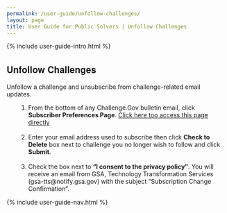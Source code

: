 ```yaml
---
permalink: /user-guide/unfollow-challenges/
layout: page
title: User Guide for Public Solvers | Unfollow Challenges
---
```

<div class="res-sec">
  <div class="grid-row ">
    <div class="grid-col-12">{% include user-guide-intro.html %}</div>
  </div>
  <div class="grid-row grid-gap usa-typo">
    <div class="grid-col-12 pt-10 pb-30 px-0">
      <div class="bg-secondary-lighter text-center">
        <h2 class="mb-0">Unfollow Challenges</h2>
      </div>
    </div>
  </div>
  <div class="grid-row grid-gap justify-content-between">
    <div class="grid-col-7">
      <div class="usa-prose">
        <p>Unfollow a challenge and unsubscribe from challenge-related email updates.</p>
        <ol>
          <li class="font-bolder"><span>From the bottom of any Challenge.Gov bulletin email, click <b>Subscriber Preferences Page</b>. <a href="https://public.govdelivery.com/accounts/USGSATTS/subscriber/new?preferences=true" target="_blank" rel="noopener">Click here too access this page directly</a></span></li><br>
          <li class="font-bolder"><span>Enter your email address used to subscribe then click <b>Check to Delete</b> box next to challenge you no longer wish to follow and click <b>Submit</b>.</span></li><br>
          <li class="font-bolder"><span>Check the box next to <b>“I consent to the privacy policy”</b>. You will receive an email from GSA, Technology Transformation Services (gsa-tts@notify.gsa.gov) with the subject “Subscription Change Confirmation”.</span></li>
        </ol>
      </div>
    </div>
    <div class="grid-col-4">{% include user-guide-nav.html %} </div>
  </div>
</div>

<style>
  .usa-prose ol{
    padding-left: 50px;
    margin-top: 0;
  }
  .usa-prose ol ul{
    margin-top: 0;
  }
  .usa-prose ul{
    padding-left: 2rem;
    margin-top: 0;
    margin-bottom: 1em;
  }
  .usa-prose ul li{
    max-width: 100%;
    margin-bottom: 0;
  }
  .tablet\:grid-col-10 {
    flex: 0 1 auto;
    width: 100%;
  }
  .grid-container .usa-sidenav {
    margin-left: 0;
    margin-right: 0;
    padding-left: 0;
  }
  .grid-container .usa-sidenav__sublist {
    list-style-type: none;
    padding-left: 0;
    margin: 0;
    font-size: 1rem;
  }
  .usa-typo {
    font-family: Source Sans Pro Web,Helvetica Neue,Helvetica,Roboto,Arial,sans-serif;
  }
  .menu-title {
    text-indent: 1em;
    font-weight: 600;
  }
  .no-underline {
    text-decoration: none !important;
  }
  .child-link {
    text-indent: 2em;
    color: #757575;
    font-weight: 500;
  }
  .usa-sidenav__item a:not(.usa-current):hover {
    background-color: #f1f1f1;
  }

  .usa-sidenav__sublist .usa-sidenav__item a.inactive-link:hover,
  .usa-sidenav__item a.child-link.inactive-link:hover {
    color: #004c8c !important;
    font-weight: 400 !important;
    text-decoration: none !important;
  }

  .usa-sidenav__sublist a:not(.usa-current),
  .usa-sidenav__item a.child-link:not(.usa-current) {
    color: #757575 !important;
  }

  .usa-current {
    color: #205493 !important;
    font-weight: 600 !important;
  }

  .usa-sidenav__item a.child-link:not(.usa-current):hover {
    font-weight: 400 !important;
  }

  .usa-sidenav__item a[href="/user-guide/"]:hover {
    color: #205493 !important;
    font-weight: 400 !important;
  }

  /* Added CSS rule */
  .usa-sidenav__item a.menu-title:hover {
    background-color: transparent !important;
  }                    
</style>
